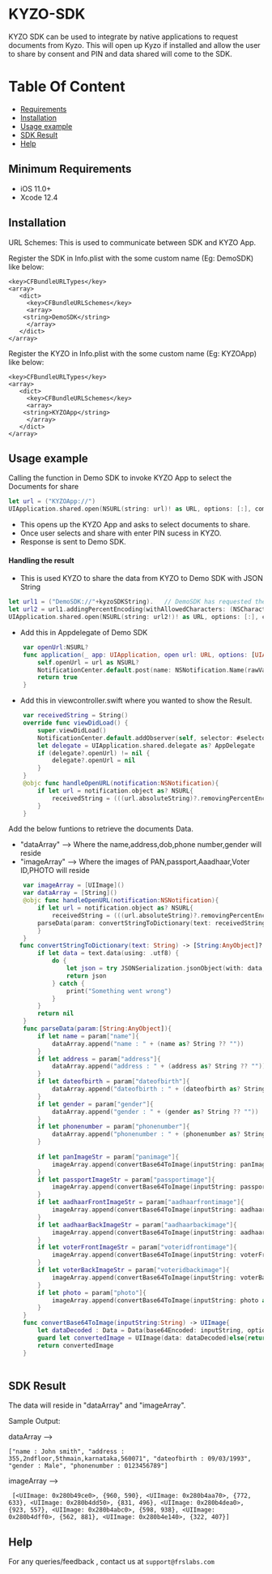 # KYZO-SDK

KYZO SDK can be used to integrate by native applications to request documents from Kyzo. This will open up Kyzo if installed and allow the user to share by consent and PIN and data shared will come to the SDK. 


# Table Of Content
- [Requirements](#requirements)
- [Installation](#installation)
- [Usage example](#Usage-example)
- [SDK Result](#SDK-Result)
- [Help](#help)


## Minimum Requirements

- iOS 11.0+
- Xcode 12.4

## Installation

URL Schemes: 
This is used to communicate between SDK and KYZO App.

Register the SDK in Info.plist with the some custom name (Eg: DemoSDK) like below:

```
<key>CFBundleURLTypes</key>
<array>
   <dict>
     <key>CFBundleURLSchemes</key> 
     <array>
	<string>DemoSDK</string>
     </array>
   </dict>
</array>
```

Register the KYZO in Info.plist with the some custom name (Eg: KYZOApp) like below:

```
<key>CFBundleURLTypes</key>
<array>
   <dict>
     <key>CFBundleURLSchemes</key> 
     <array>
	<string>KYZOApp</string>
     </array>
   </dict>
</array>
```

## Usage example
Calling the function in Demo SDK to invoke KYZO App to select the Documents for share
```swift
let url = ("KYZOApp://")
UIApplication.shared.open(NSURL(string: url)! as URL, options: [:], completionHandler: nil)
```
- This opens up the KYZO App and asks to select documents to share.
- Once user selects and share with enter PIN sucess in KYZO.
- Response is sent to Demo SDK.

#### Handling the result
- This is used KYZO to share the data from KYZO to Demo SDK with JSON String
```swift
let url1 = ("DemoSDK://"+kyzoSDKString).   // DemoSDK has requested the Documents so that property identifier["DemoSDK"] should be used here.
let url2 = url1.addingPercentEncoding(withAllowedCharacters: (NSCharacterSet.urlQueryAllowed))
UIApplication.shared.open(NSURL(string: url2!)! as URL, options: [:], completionHandler: nil)
``` 
- Add this in Appdelegate of Demo SDK
```swift
    var openUrl:NSURL?
    func application(_ app: UIApplication, open url: URL, options: [UIApplication.OpenURLOptionsKey : Any] = [:]) -> Bool {
        self.openUrl = url as NSURL?
        NotificationCenter.default.post(name: NSNotification.Name(rawValue: "HANDLEOPENURL"), object: url)
        return true
    }
```
- Add this in viewcontroller.swift where you wanted to show the Result.
```swift
    var receivedString = String()
    override func viewDidLoad() {
        super.viewDidLoad()
        NotificationCenter.default.addObserver(self, selector: #selector(handleOpenURL(notification:)), name: NSNotification.Name(rawValue: "HANDLEOPENURL"), object: nil)
        let delegate = UIApplication.shared.delegate as? AppDelegate
        if (delegate?.openUrl) != nil {
            delegate?.openUrl = nil
        }
    }
    @objc func handleOpenURL(notification:NSNotification){
        if let url = notification.object as? NSURL{
            receivedString = (((url.absoluteString)?.removingPercentEncoding)!).replacingOccurrences(of: "DemoSDK://", with: "")
        }
    }
```
 Add the below funtions to retrieve the documents Data.
- "dataArray" --> Where the name,address,dob,phone number,gender will reside
- "imageArray" --> Where the images of PAN,passport,Aaadhaar,Voter ID,PHOTO will reside
```swift
    var imageArray = [UIImage]()
    var dataArray = [String]()
    @objc func handleOpenURL(notification:NSNotification){
        if let url = notification.object as? NSURL{
            receivedString = (((url.absoluteString)?.removingPercentEncoding)!).replacingOccurrences(of: "DemoSDK://", with: "")
	    parseData(param: convertStringToDictionary(text: receivedString)!)
        }
    }
   func convertStringToDictionary(text: String) -> [String:AnyObject]? {
        if let data = text.data(using: .utf8) {
            do {
                let json = try JSONSerialization.jsonObject(with: data, options: []) as? [String:AnyObject]
                return json
            } catch {
                print("Something went wrong")
            }
        }
        return nil
    }
    func parseData(param:[String:AnyObject]){
        if let name = param["name"]{
            dataArray.append("name : " + (name as? String ?? ""))
        }
        if let address = param["address"]{
            dataArray.append("address : " + (address as? String ?? ""))
        }
        if let dateofbirth = param["dateofbirth"]{
            dataArray.append("dateofbirth : " + (dateofbirth as? String ?? ""))
        }
        if let gender = param["gender"]{
            dataArray.append("gender : " + (gender as? String ?? ""))
        }
        if let phonenumber = param["phonenumber"]{
            dataArray.append("phonenumber : " + (phonenumber as? String ?? ""))
        }
        
        if let panImageStr = param["panimage"]{
            imageArray.append(convertBase64ToImage(inputString: panImageStr as? String ?? ""))
        }
        if let passportImageStr = param["passportimage"]{
            imageArray.append(convertBase64ToImage(inputString: passportImageStr as? String ?? ""))
        }
        if let aadhaarFrontImageStr = param["aadhaarfrontimage"]{
            imageArray.append(convertBase64ToImage(inputString: aadhaarFrontImageStr as? String ?? ""))
        }
        if let aadhaarBackImageStr = param["aadhaarbackimage"]{
            imageArray.append(convertBase64ToImage(inputString: aadhaarBackImageStr as? String ?? ""))
        }
        if let voterFrontImageStr = param["voteridfrontimage"]{
            imageArray.append(convertBase64ToImage(inputString: voterFrontImageStr as? String ?? ""))
        }
        if let voterBackImageStr = param["voteridbackimage"]{
            imageArray.append(convertBase64ToImage(inputString: voterBackImageStr as? String ?? ""))
        }
        if let photo = param["photo"]{
            imageArray.append(convertBase64ToImage(inputString: photo as? String ?? ""))
        }
    }
    func convertBase64ToImage(inputString:String) -> UIImage{
        let dataDecoded : Data = Data(base64Encoded: inputString, options: .ignoreUnknownCharacters)!
        guard let convertedImage = UIImage(data: dataDecoded)else{return UIImage()}
        return convertedImage
    }
     
```     
## SDK Result
  The data will reside in "dataArray" and "imageArray".
  
  Sample Output:
  
  dataArray --> 
  ```
  ["name : John smith", "address : 355,2ndfloor,5thmain,karnataka,560071", "dateofbirth : 09/03/1993", "gender : Male", "phonenumber : 0123456789"]
  ```
  imageArray --> 
  ```
   [<UIImage: 0x280b49ce0>, {960, 590}, <UIImage: 0x280b4aa70>, {772, 633}, <UIImage: 0x280b4dd50>, {831, 496}, <UIImage: 0x280b4dea0>, {923, 557}, <UIImage: 0x280b4abc0>, {598, 938}, <UIImage: 0x280b4dff0>, {562, 881}, <UIImage: 0x280b4e140>, {322, 407}]
 ```

## Help

For any queries/feedback , contact us at `support@frslabs.com` 

